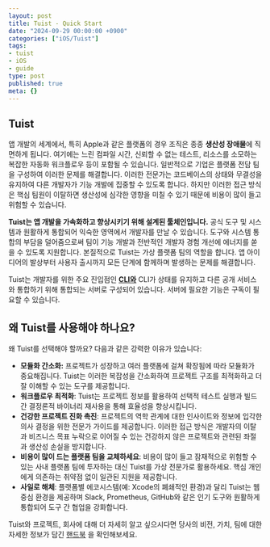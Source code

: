 ```yaml
---
layout: post
title: Tuist - Quick Start
date: "2024-09-29 00:00:00 +0900"
categories: ["iOS/Tuist"]
tags:
- tuist
- iOS
- guide
type: post
published: true
meta: {}
---
```

## Tuist

앱 개발의 세계에서, 특히 Apple과 같은 플랫폼의 경우 조직은 종종 **생산성 장애물**에 직면하게 됩니다. 여기에는 느린 컴파일 시간, 신뢰할 수 없는 테스트, 리소스를 소모하는 복잡한 자동화 워크플로우 등이 포함될 수 있습니다. 일반적으로 기업은 플랫폼 전담 팀을 구성하여 이러한 문제를 해결합니다. 이러한 전문가는 코드베이스의 상태와 무결성을 유지하여 다른 개발자가 기능 개발에 집중할 수 있도록 합니다. 하지만 이러한 접근 방식은 핵심 팀원이 이탈하면 생산성에 심각한 영향을 미칠 수 있기 때문에 비용이 많이 들고 위험할 수 있습니다.

**Tuist는 앱 개발을 가속화하고 향상시키기 위해 설계된 툴체인입니다.** 공식 도구 및 시스템과 원활하게 통합되어 익숙한 영역에서 개발자를 만날 수 있습니다. 도구와 시스템 통합의 부담을 덜어줌으로써 팀이 기능 개발과 전반적인 개발자 경험 개선에 에너지를 쏟을 수 있도록 지원합니다. 본질적으로 Tuist는 가상 플랫폼 팀의 역할을 합니다. 앱 아이디어의 발상부터 사용자 출시까지 모든 단계에 함께하며 발생하는 문제를 해결합니다.

Tuist는 개발자를 위한 주요 진입점인 [**CLI와**](https://github.com/tuist/tuist) CLI가 상태를 유지하고 다른 공개 서비스와 통합하기 위해 통합되는 서버로 구성되어 있습니다. 서버에 필요한 기능은 구독이 필요할 수 있습니다.

## 왜 Tuist를 사용해야 하나요?

왜 Tuist를 선택해야 할까요? 다음과 같은 강력한 이유가 있습니다:

- **모듈화 간소화:** 프로젝트가 성장하고 여러 플랫폼에 걸쳐 확장됨에 따라 모듈화가 중요해집니다. Tuist는 이러한 복잡성을 간소화하여 프로젝트 구조를 최적화하고 더 잘 이해할 수 있는 도구를 제공합니다.
- **워크플로우 최적화**: Tuist는 프로젝트 정보를 활용하여 선택적 테스트 실행과 빌드 간 결정론적 바이너리 재사용을 통해 효율성을 향상시킵니다.
- **건강한 프로젝트 진화 촉진**: 프로젝트의 역학 관계에 대한 인사이트와 정보에 입각한 의사 결정을 위한 전문가 가이드를 제공합니다. 이러한 접근 방식은 개발자의 이탈과 비즈니스 목표 누락으로 이어질 수 있는 건강하지 않은 프로젝트와 관련된 좌절과 생산성 손실을 방지합니다.
- **비용이 많이 드는 플랫폼 팀을 교체하세요**: 비용이 많이 들고 잠재적으로 위험할 수 있는 사내 플랫폼 팀에 투자하는 대신 Tuist를 가상 전문가로 활용하세요. 핵심 개인에게 의존하는 취약점 없이 일관된 지원을 제공합니다.
- **사일로 해체**: 플랫폼별 에코시스템(예: Xcode의 폐쇄적인 환경)과 달리 Tuist는 웹 중심 환경을 제공하며 Slack, Prometheus, GitHub와 같은 인기 도구와 원활하게 통합되어 도구 간 협업을 강화합니다.

Tuist와 프로젝트, 회사에 대해 더 자세히 알고 싶으시다면 당사의 비전, 가치, 팀에 대한 자세한 정보가 담긴 [핸드북](https://handbook.tuist.io/) 을 확인해보세요.

